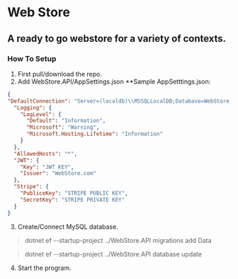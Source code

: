 # Web Store
## A ready to go webstore for a variety of contexts. 

### How To Setup


1. First pull/download the repo.
2. Add WebStore.API/AppSettings.json
**Sample AppSetttings.json:

```json
{
"DefaultConnection": "Server=(localdb)\\MSSQLLocalDB;Database=WebStore;Trusted_Connection=true;  MultipleActiveResultSets=true",
  "Logging": {
    "LogLevel": {
      "Default": "Information",
      "Microsoft": "Warning",
      "Microsoft.Hosting.Lifetime": "Information"
    }
  },
  "AllowedHosts": "*",
  "JWT": {
    "Key": "JWT KEY",
    "Issuer": "WebStore.com"
  },
  "Stripe": {
    "PubliceKey": "STRIPE PUBLIC KEY",
    "SecretKey": "STRIPE PRIVATE KEY"
  }
}
```

3. Create/Connect MySQL database.
> dotnet ef --startup-project ../WebStore.API migrations add Data

> dotnet ef --startup-project ../WebStore.API database update
4. Start the program.
